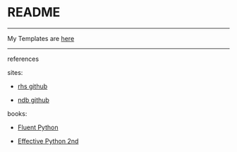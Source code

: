 # README

-------





My Templates are [here]()







----------

references

sites:

- [rhs github](https://github.com/rhs0266/FastCampus/tree/main/%EA%B0%95%EC%9D%98%20%EC%9E%90%EB%A3%8C)

- [ndb github](https://github.com/ndb796/python-for-coding-test)

books:

- [Fluent Python](http://www.kyobobook.co.kr/product/detailViewEng.laf?ejkGb=ENG&mallGb=ENG&barcode=9781491946008)

- [Effective Python 2nd](http://www.kyobobook.co.kr/product/detailViewKor.laf?ejkGb=KOR&mallGb=KOR&barcode=9791165213190&orderClick=LAG&Kc=)

